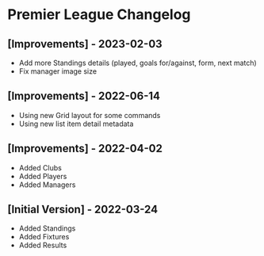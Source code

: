 # Premier League Changelog

## [Improvements] - 2023-02-03
- Add more Standings details (played, goals for/against, form, next match)
- Fix manager image size

## [Improvements] - 2022-06-14

- Using new Grid layout for some commands
- Using new list item detail metadata

## [Improvements] - 2022-04-02

- Added Clubs
- Added Players
- Added Managers

## [Initial Version] - 2022-03-24

- Added Standings
- Added Fixtures
- Added Results
